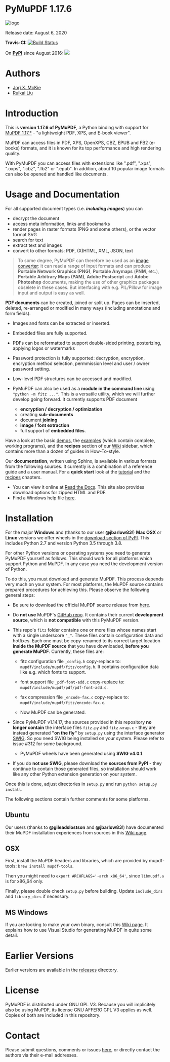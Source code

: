 # PyMuPDF 1.17.6

![logo](https://github.com/pymupdf/PyMuPDF/blob/master/demo/pymupdf.jpg)

Release date: August 6, 2020

**Travis-CI:** [![Build Status](https://travis-ci.org/JorjMcKie/py-mupdf.svg?branch=master)](https://travis-ci.org/JorjMcKie/py-mupdf)

On **[PyPI](https://pypi.org/project/PyMuPDF)** since August 2016: [![](https://pepy.tech/badge/pymupdf)](https://pepy.tech/project/pymupdf)

# Authors
* [Jorj X. McKie](mailto:jorj.x.mckie@outlook.de)
* [Ruikai Liu](mailto:lrk700@gmail.com)

# Introduction

This is **version 1.17.6 of PyMuPDF**, a Python binding with support for [MuPDF 1.17.*](http://mupdf.com/) - "a lightweight PDF, XPS, and E-book viewer".

MuPDF can access files in PDF, XPS, OpenXPS, CBZ, EPUB and FB2 (e-books) formats, and it is known for its top performance and high rendering quality.

With PyMuPDF you can access files with extensions like ".pdf", ".xps", ".oxps", ".cbz", ".fb2" or ".epub". In addition, about 10 popular image formats can also be opened and handled like documents.


# Usage and Documentation
For all supported document types (i.e. **_including images_**) you can
* decrypt the document
* access meta information, links and bookmarks
* render pages in raster formats (PNG and some others), or the vector format SVG
* search for text
* extract text and images
* convert to other formats: PDF, (X)HTML, XML, JSON, text

> To some degree, PyMuPDF can therefore be used as an [image converter](https://github.com/pymupdf/PyMuPDF/wiki/How-to-Convert-Images): it can read a range of input formats and can produce **Portable Network Graphics (PNG)**, **Portable Anymaps** (**PNM**, etc.), **Portable Arbitrary Maps (PAM)**, **Adobe Postscript** and **Adobe Photoshop** documents, making the use of other graphics packages obselete in these cases. But interfacing with e.g. PIL/Pillow for image input and output is easy as well.

**PDF documents** can be created, joined or split up. Pages can be inserted, deleted, re-arranged or modified in many ways (including annotations and form fields).

* Images and fonts can be extracted or inserted.
* Embedded files are fully supported.
* PDFs can be reformatted to support double-sided printing, posterizing, applying logos or watermarks
* Password protection is fully supported: decryption, encryption, encryption method selection, permmission level and user / owner password setting.
* Low-level PDF structures can be accessed and modified.
* PyMuPDF can also be used as a **module in the command line** using ``"python -m fitz ..."``. This is a versatile utility, which we will further develop going forward. It currently supports PDF document

    - **encryption / decryption / optimization**
    - creating **sub-documents**
    - document **joining**
    - **image / font extraction**
    - full support of **embedded files**.


Have a look at the basic [demos](https://github.com/pymupdf/PyMuPDF-Utilities/tree/master/demo), the [examples](https://github.com/pymupdf/PyMuPDF-Utilities/tree/master/examples) (which contain complete, working programs), and the **recipes** section of our [Wiki](https://github.com/pymupdf/PyMuPDF/wiki) sidebar, which contains more than a dozen of guides in How-To-style.

Our **documentation**, written using Sphinx, is available in various formats from the following sources. It currently is a combination of a reference guide and a user manual. For a **quick start** look at the [tutorial](https://pymupdf.readthedocs.io/en/latest/tutorial/) and the [recipes](https://pymupdf.readthedocs.io/en/latest/faq/) chapters.

* You can view it online at [Read the Docs](https://readthedocs.org/projects/pymupdf/). This site also provides download options for zipped HTML and PDF.
* Find a Windows help file [here](https://github.com/pymupdf/PyMuPDF-optional-material/tree/master/doc/PyMuPDF.chm).


# Installation

For the major **Windows** and (thanks to our user **@jbarlow83**!) **Mac OSX** or **Linux** versions we offer wheels in the [download section of PyPI](https://pypi.org/project/PyMuPDF/#files). This includes Python 2.7 and version Python 3.5 through 3.8.

For other Python versions or operating systems you need to generate PyMuPDF yourself as follows. This should work for all platforms which support Python and MuPDF. In any case you need the development version of Python.

To do this, you must download and generate MuPDF. This process depends very much on your system. For most platforms, the MuPDF source contains prepared procedures for achieving this. Please observe the following general steps:

* Be sure to download the official MuPDF source release from [here](https://mupdf.com/downloads/archive).

* Do **not use** MuPDF's [GitHub repo](https://github.com/ArtifexSoftware/mupdf). It contains their current **development source**, which is **not compatible** with this PyMuPDF version.

* This repo's `fitz` folder contains one or more files whose names start with a single underscore `"_"`. These files contain configuration data and hotfixes. Each one must be copy-renamed to its correct target location **inside the MuPDF source** that you have downloaded, **before you generate MuPDF**. Currently, these files are:
  - fitz configuration file `_config.h` copy-replace to: `mupdf/include/mupdf/fitz/config.h`. It contains configuration data like e.g. which fonts to support.
  - font support file `_pdf-font-add.c` copy-replace to: `mupdf/include/mupdf/pdf/pdf-font-add.c`.
  - fax compression file `_encode-fax.c` copy-replace to: `mupdf/include/mupdf/fitz/encode-fax.c`.

  - Now MuPDF can be generated.

* Since PyMuPDF v1.14.17, the sources provided in this repository **no longer contain** the interface files ``fitz.py`` and ``fitz.wrap.c`` - they are instead generated **"on the fly"** by ``setup.py`` using the interface generator [SWIG](http://www.swig.org/). So you need SWIG being installed on your system. Please refer to issue #312 for some background.
    - PyMuPDF wheels have been generated using **SWIG v4.0.1**.


* If you do **not use SWIG**, please download the **sources from PyPI** - they continue to contain those generated files, so installation should work like any other Python extension generation on your system.

Once this is done, adjust directories in ``setup.py`` and run ``python setup.py install``.

The following sections contain further comments for some platforms.

## Ubuntu
Our users (thanks to **@gileadslostson** and **@jbarlow83**!) have documented their MuPDF installation experiences from sources in this [Wiki page](https://github.com/pymupdf/PyMuPDF/wiki/Ubuntu-Installation-Experience).

## OSX
First, install the MuPDF headers and libraries, which are provided by mupdf-tools: ``brew install mupdf-tools``.

Then you might need to ``export ARCHFLAGS='-arch x86_64'``, since ``libmupdf.a`` is for x86_64 only.

Finally, please double check ``setup.py`` before building. Update ``include_dirs`` and ``library_dirs`` if necessary.

## MS Windows
If you are looking to make your own binary, consult this [Wiki page](https://github.com/pymupdf/PyMuPDF/wiki/Windows-Binaries-Generation). It explains how to use Visual Studio for generating MuPDF in quite some detail.

# Earlier Versions
Earlier versions are available in the [releases](https://github.com/pymupdf/PyMuPDF/releases) directory.

# License
PyMuPDF is distributed under GNU GPL V3. Because you will implicitely also be using MuPDF, its license GNU AFFERO GPL V3 applies as well. Copies of both are included in this repository.

# Contact
Please submit questions, comments or issues [here](https://github.com/pymupdf/PyMuPDF/issues), or directly contact the authors via their e-mail addresses.

